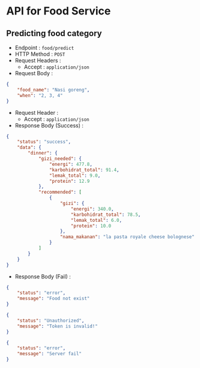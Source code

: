 # API for Food Service

## Predicting food category

-   Endpoint : `food/predict`
-   HTTP Method : `POST`
-   Request Headers :
    -   Accept : `application/json`
-   Request Body :

```json
{
    "food_name": "Nasi goreng",
    "when": "2, 3, 4"
}
```

-   Request Header :
    -   Accept : `application/json`
-   Response Body (Success) :

```json
{
    "status": "success",
    "data": {
        "dinner": {
            "gizi_needed": {
                "energi": 477.8,
                "karbohidrat_total": 91.4,
                "lemak_total": 9.0,
                "protein": 12.9
            },
            "recommended": [
                {
                    "gizi": {
                        "energi": 340.0,
                        "karbohidrat_total": 78.5,
                        "lemak_total": 6.0,
                        "protein": 10.0
                    },
                    "nama_makanan": "la pasta royale cheese bolognese"
                }
            ]
        }
    }
}
```

-   Response Body (Fail) :

```json
{
    "status": "error",
    "message": "Food not exist"
}
```

```json
{
    "status": "Unauthorized",
    "message": "Token is invalid!"
}
```

```json
{
    "status": "error",
    "message": "Server fail"
}
```
